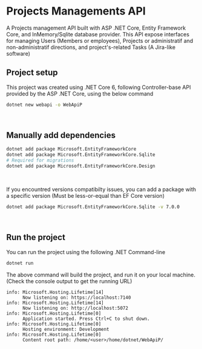 # Projects Managements API
A Projects management API built with ASP .NET Core, Entity Framework Core, and InMemory/Sqlite database provider.
This API expose interfaces for managing Users (Members or employees), Projects or administratif and non-administratif directions, and project's-related Tasks (A Jira-like software)

## Project setup
This project was created using .NET Core 6, following Controller-base API provided by the ASP .NET Core, using the below command
``` bash
dotnet new webapi -o WebApiP
```
<br>

## Manually add dependencies

``` bash
dotnet add package Microsoft.EntityFrameworkCore
dotnet add package Microsoft.EntityFrameworkCore.Sqlite
# Required for migrations
dotnet add package Microsoft.EntityFrameworkCore.Design
```
<br>

If you encountred versions compatibilty issues, you can add a package with a specific version (Must be less-or-equal than EF Core version)
``` bash
dotnet add package Microsoft.EntityFrameworkCore.Sqlite -v 7.0.0
```
<br>

## Run the project
You can run the project using the following .NET Command-line
``` bash
dotnet run
```
The above command will build the project, and run it on your local machine. <br>(Check the console output to get the running URL)

``` console
info: Microsoft.Hosting.Lifetime[14]
      Now listening on: https://localhost:7140
info: Microsoft.Hosting.Lifetime[14]
      Now listening on: http://localhost:5072
info: Microsoft.Hosting.Lifetime[0]
      Application started. Press Ctrl+C to shut down.
info: Microsoft.Hosting.Lifetime[0]
      Hosting environment: Development
info: Microsoft.Hosting.Lifetime[0]
      Content root path: /home/<user>/home/dotnet/WebApiP/
```